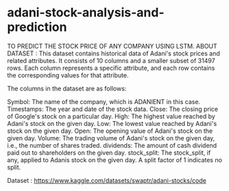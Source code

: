 # adani-stock-analysis-and-prediction

TO PREDICT THE STOCK PRICE OF ANY COMPANY USING LSTM. ABOUT DATASET : This dataset contains historical data of Adani's stock prices and related attributes. It consists of 10 columns and a smaller subset of 31497 rows. Each column represents a specific attribute, and each row contains the corresponding values for that attribute.

The columns in the dataset are as follows:

Symbol: The name of the company, which is ADANIENT in this case. Timestamps: The year and date of the stock data. Close: The closing price of Google's stock on a particular day. High: The highest value reached by Adani's stock on the given day. Low: The lowest value reached by Adani's stock on the given day. Open: The opening value of Adani's stock on the given day. Volume: The trading volume of Adani's stock on the given day, i.e., the number of shares traded. dividends: The amount of cash dividend paid out to shareholders on the given day. stock_split: The stock_split, if any, applied to Adanis stock on the given day. A split factor of 1 indicates no split.

Dataset : https://www.kaggle.com/datasets/swaptr/adani-stocks/code
